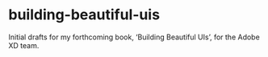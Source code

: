 # building-beautiful-uis
Initial drafts for my forthcoming book, ‘Building Beautiful UIs’, for the Adobe XD team.
